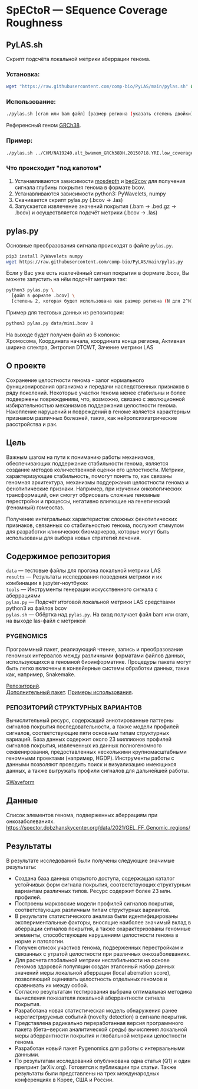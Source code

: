 # SpECtоR — SEquence Cоverage Roughness

## PyLAS.sh

Скрипт подсчёта локальной метрики аберрации генома.

### Установка:

```bash
wget "https://raw.githubusercontent.com/comp-bio/PyLAS/main/pylas.sh" && chmod +x pylas.sh
```

### Использование:

```bash
./pylas.sh [cram или bam файл] [размер региона (указать степень двойки)] [референсный геном для cram файла]
```

Референсный геном [GRCh38](http://ftp.ensembl.org/pub/current_fasta/homo_sapiens/dna/Homo_sapiens.GRCh38.dna.toplevel.fa.gz).


### Пример:

```bash
./pylas.sh ../CHM/NA19240.alt_bwamem_GRCh38DH.20150718.YRI.low_coverage.cram 14 Homo_sapiens.GRCh38.dna.toplevel.fa
```

### Что происходит "под капотом"

1. Устанавливаются зависимости [mosdepth](https://github.com/brentp/mosdepth) и [bed2cov](https://github.com/comp-bio/Bed2Cov) для получения сигнала глубины покрытия генома в формате bcov.
2. Устанавливаются зависимости python3: PyWavelets, numpy
3. Скачивается скрипт pylas.py (.bcov -> .las)
4. Запускается извлечение значений покрытия (.bam -> .bed.gz -> .bcov) и осуществляется подсчёт метрики (.bcov -> .las)

## pylas.py

Основные преобразования сигнала происходят в файле `pylas.py`. 

```bash
pip3 install PyWavelets numpy
wget https://raw.githubusercontent.com/comp-bio/PyLAS/main/pylas.py
```

Если у Вас уже есть извлечённый сигнал покрытия в формате .bcov, Вы можете запустить на нём подсчёт метрики так:

```bash
python3 pylas.py \
  [файл в формате .bcov] \
  [степень 2, которая будет использована как размер региона (N для 2^N)] > [результат]
```

Пример для тестовых данных из репозитория:

```bash
python3 pylas.py data/mini.bcov 8
```

На выходе будет получен файл из 6 колонок:  
Хромосома, Координата начала, координата конца региона, Активная ширина спектра, Энтропия DTCWT, Зачение метрики LAS


## О проекте

Сохранение целостности генома - залог нормального функционирования организма и передачи наследственных признаков в ряду 
поколений. Некоторые участки генома менее стабильны и более подвержены повреждениям, что, возможно, связано с 
эволюционной избирательностью механизмов поддержания целостности генома. Накопление нарушений и повреждений в геноме 
является характерным признаком различных болезней, таких, как нейропсихиатрические расстройства и рак.

## Цель

Важным шагом на пути к пониманию работы механизмов, обеспечивающих поддержание стабильности генома, является создание 
методов количественной оценки его целостности. Метрики, характеризующие стабильность, помогут понять то, как связаны 
геномная архитектура, механизмы поддержания целостности генома и фенотипические признаки. Например, при изучении 
онкологических трансформаций, они смогут обрисовать сложные геномные перестройки и процессы, негативно влияющие на 
генетический (геномный) гомеостаз.

Получение интегральных характеристик сложных фенотипических признаков, связанных со стабильностью генома, послужит 
стимулом для разработки клинических биомаркеров, которые могут быть использованы для выбора новых стратегий лечения.

## Содержимое репозитория

`data` — тестовые файлы для прогона локальной метрики LAS  
`results` — Результаты исследования поведения метрики и их комбинации в jupyter-ноутбуках  
`tools` — Инструменты генерации искусственного сигнала с аберрациями  
`pylas.py` — Подсчёт итоговой локальной метрики LAS средствами python3 из файлов bcov  
`pylas.sh` — Обёртка над `pylas.py`. На вход получает файл bam или cram, на выходе las-файл с метрикой


### PYGENOMICS

Программный пакет, реализующий чтение, запись и преобразование геномных интервалов между различными форматами файлов 
данных, использующихся в геномной биоинформатике. Процедуры пакета могут быть легко включены в конвейерные системы 
обработки данных, таких как, например, Snakemake.

[Репозиторий](https://gitlab.com/gtamazian/pygenomics).  
[Дополнительный пакет](https://gitlab.com/gtamazian/pygenomics-ext). 
[Примеры использования](https://gitlab.com/gtamazian/pygenomics-examples).

### РЕПОЗИТОРИЙ СТРУКТУРНЫХ ВАРИАНТОВ
Вычислительный ресурс, содержащий аннотированные паттерны сигналов покрытия последовательности, а также модели профилей сигналов, соответствующие пяти основным типам структурных вариаций. База данных содержит около 23 миллионов профилей сигналов покрытия, извлеченных из данных полногеномного секвенирования, предоставленных несколькими крупномасштабными геномными проектами (например, HGDP). Инструменты работы с данными позволяют проводить поиск и визуализацию имеющихся данных, а также выгружать профили сигналов для дальнейшей работы.

[SWaveform](https://swaveform.compbio.ru/)


## Данные

Список элементов генома, подверженных аберрациям при онкозаболеваниях.  
https://spector.dobzhanskycenter.org/data/2021/GEL_FF_Genomic_regions/

## Результаты

В результате исследований были получены следующие значимые результаты:

* Создана база данных открытого доступа, содержащая каталог устойчивых форм сигнала покрытия, соответствующих структурным вариантам различных типов. Ресурс содержит более 23 млн. профилей.
* Построены марковские модели профилей сигналов покрытия, соответствующих различным типам структурных вариантов.
* В результате статистического анализа были идентифицированы экспериментальные факторы, вносящие наиболее значимый вклад в аберрации сигналов покрытия, а также охарактеризованы геномные элементы, способствующие нарушениям целостности генома в норме и патологии.
* Получен список участков генома, подверженных перестройкам и связанных с утратой целостности при различных онкозаболеваниях.
* Для расчета глобальной метрики нестабильности на основе геномов здоровой популяции создан эталонный набор данных значений меры локальной аберрации (local aberration score), позволяющий оценивать целостность отдельных геномов и сравнивать их между собой.
* Согласно результатам тестирования выбрана оптимальная методика вычисления показателя локальной аберрантности сигнала покрытия.
* Разработана новая статистическая модель обнаружения ранее нерегистрируемых событий (novelty detection) в сигнале покрытия.
* Представлена радикально переработанная версия программного пакета (бета‒версия аналитической среды) вычисления локальной меры аберрантности покрытия и глобальной метрики целостности генома.
* Разработан новый пакет Pygenomics для работы с интервальными данными.
* По результатам исследований опубликована одна статья (Q1) и один препринт (arXiv.org). Готовятся к публикации три статьи. Также результаты были представлены на трех международных конференциях в Корее, США и России.

